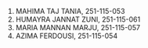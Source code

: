 1. MAHIMA TAJ TANIA, 251-115-053
2. HUMAYRA JANNAT ZUNI, 251-115-061
3. MARIA MANNAN MARJU, 251-115-057
4. AZIMA FERDOUSI, 251-115-054
